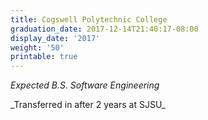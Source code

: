 ```yaml
---
title: Cogswell Polytechnic College
graduation_date: 2017-12-14T21:40:17-08:00
display_date: '2017'
weight: '50'
printable: true
---
```

_Expected B.S. Software Engineering_

<div class="no-print">_Transferred in after 2 years at SJSU_</div>
